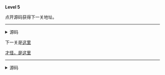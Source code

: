 **Level 5**

点开源码获得下一关地址。

--------

<details><summary>源码</summary><pre>
**Level 5**

点开源码获得下一关地址。
</pre></details>


下一关是[这里](/riddle/o04azmml)<a href="/riddle/bmV4dCBsZXZlbDogZWZqODQ2cTU="><div style="color=#f2f2f2">才怪，是这里</font></a>

--------

<details><summary>源码</summary><pre>
**Level 5**

点开源码获得下一关地址。

--------

**Level 5**

点开源码获得下一关地址。

&amp;&amp;&amp;&amp;&amp;&amp;&amp;&amp;&amp;&amp;&amp;&amp;&amp;&amp;&amp;&amp;&amp;&amp;&amp;&amp;&amp;&amp;&amp;&amp;&amp;&amp;

下一关是[这里](.)<a href="/riddle/bmV4dCBsZXZlbDogZWZqODQ2cTU=">
</pre></details>
